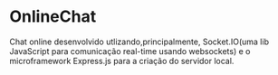 # OnlineChat
Chat online desenvolvido utlizando,principalmente, Socket.IO(uma lib JavaScript para comunicação real-time usando websockets) e o
microframework Express.js para a criação do servidor local.

